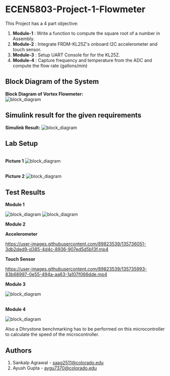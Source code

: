 # ECEN5803-Project-1-Flowmeter   
This Project has a 4 part objective: 
1. **Module-1** : Write a function to compute the square root of a number in Assembly.
2. **Module-2** : Integrate FRDM-KL25Z's onboard I2C accelerometer and touch sensor.   
3. **Module-3** : Setup UART Console for for the KL25Z.
4. **Module-4** : Capture frequency and temperature from the ADC and compute the flow rate (gallons/min)

## Block Diagram of the System
**Block Diagram of Vortex Flowmeter:**  
   ![block_diagram](Block%20Diagram/Flowmeter%20Solution%20Block%20Diagram.jpg)

## Simulink result for the given requirements
**Simulink Result:**
   ![block_diagram](Module-4/Simulink/simulink%20result.jpg)

## Lab Setup
<br>**Picture 1**
   ![block_diagram](Lab%20Setup/lab_1.jpg)
 
 
<br>**Picture 2**
   ![block_diagram](Lab%20Setup/lab_2.jpg) 
   
## Test Results
**Module 1**

![block_diagram](Module-1/test%20results/Input_1.jpg)
![block_diagram](Module-1/test%20results/output_1.png)
	
**Module 2**

**Accelerometer**
	
https://user-images.githubusercontent.com/89823539/135736051-3db2ded9-d385-4d4c-8936-907ed5d5b13f.mp4

**Touch Sensor**

https://user-images.githubusercontent.com/89823539/135735993-83b68997-0e55-494a-aa63-1a107f066dde.mp4
	
**Module 3**

![block_diagram](Module-3/test%20results/uart%20debug%20monitor.jpg)
	
<br>**Module 4**

![block_diagram](Module-4/test%20results/uart%20monitor.jpg)

Also a Dhrystone benchmarking has to be performed on this microcontroller to calculate the speed of the microcontroller.    

## Authors  
1. Sankalp Agrawal - saag2511@colorado.edu   
2. Ayush Gupta - aygu7370@colorado.edu
